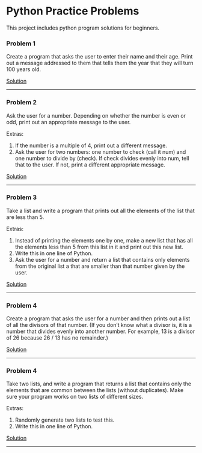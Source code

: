 # Python Practice Problems
This project includes python program solutions for beginners.

### Problem 1
Create a program that asks the user to enter their name and their age. Print out a message addressed to them that tells them the year that they will turn 100 years old.

[Solution](solutions/prac1.py)

---

### Problem 2
Ask the user for a number. Depending on whether the number is even or odd, print out an appropriate message to the user.

Extras:
1. If the number is a multiple of 4, print out a different message.
2. Ask the user for two numbers: one number to check (call it num) and one number to divide by (check). If check divides evenly into num, tell that to the user. If not, print a different appropriate message.

[Solution](solutions/prac2.py)

---

### Problem 3
Take a list and write a program that prints out all the elements of the list that are less than 5.

Extras:
1. Instead of printing the elements one by one, make a new list that has all the elements less than 5 from this list in it and print out this new list.
2. Write this in one line of Python.
3. Ask the user for a number and return a list that contains only elements from the original list a that are smaller than that number given by the user.

[Solution](solutions/prac3.py)

---

### Problem 4
Create a program that asks the user for a number and then prints out a list of all the divisors of that number. (If you don’t know what a divisor is, it is a number that divides evenly into another number. For example, 13 is a divisor of 26 because 26 / 13 has no remainder.)

[Solution](solutions/prac4.py)

---

### Problem 4
Take two lists, and write a program that returns a list that contains only the elements that are common between the lists (without duplicates). Make sure your program works on two lists of different sizes.

Extras:
1. Randomly generate two lists to test this.
2. Write this in one line of Python.

[Solution](solutions/prac5.py)

---

